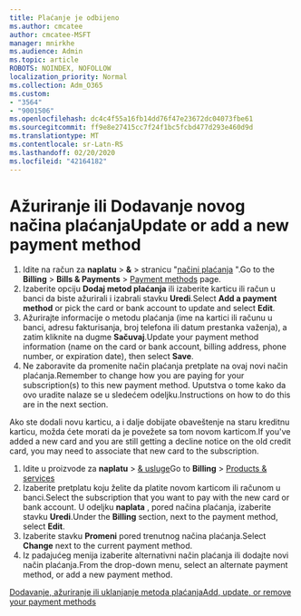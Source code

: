 ```yaml
---
title: Plaćanje je odbijeno
ms.author: cmcatee
author: cmcatee-MSFT
manager: mnirkhe
ms.audience: Admin
ms.topic: article
ROBOTS: NOINDEX, NOFOLLOW
localization_priority: Normal
ms.collection: Adm_O365
ms.custom:
- "3564"
- "9001506"
ms.openlocfilehash: dc4c4f55a16fb14dd76f47e23672dc04073fbe61
ms.sourcegitcommit: ff9e8e27415cc7f24f1bc5fcbd477d293e460d9d
ms.translationtype: MT
ms.contentlocale: sr-Latn-RS
ms.lasthandoff: 02/20/2020
ms.locfileid: "42164182"
---
```

# <a name="update-or-add-a-new-payment-method"></a><span data-ttu-id="b0fb9-102">Ažuriranje ili Dodavanje novog načina plaćanja</span><span class="sxs-lookup"><span data-stu-id="b0fb9-102">Update or add a new payment method</span></span>

1. <span data-ttu-id="b0fb9-103">Idite na račun za **naplatu** > **&** > stranicu "<a href="https://go.microsoft.com/fwlink/p/?linkid=2018806" target="_blank">načini plaćanja</a> ".</span><span class="sxs-lookup"><span data-stu-id="b0fb9-103">Go to the **Billing** > **Bills & Payments** > <a href="https://go.microsoft.com/fwlink/p/?linkid=2018806" target="_blank">Payment methods</a> page.</span></span>
2. <span data-ttu-id="b0fb9-104">Izaberite opciju **Dodaj metod plaćanja** ili izaberite karticu ili račun u banci da biste ažurirali i izabrali stavku **Uredi**.</span><span class="sxs-lookup"><span data-stu-id="b0fb9-104">Select **Add a payment method** or pick the card or bank account to update and select **Edit**.</span></span>
3. <span data-ttu-id="b0fb9-105">Ažurirajte informacije o metodu plaćanja (ime na kartici ili računu u banci, adresu fakturisanja, broj telefona ili datum prestanka važenja), a zatim kliknite na dugme **Sačuvaj**.</span><span class="sxs-lookup"><span data-stu-id="b0fb9-105">Update your payment method information (name on the card or bank account, billing address, phone number, or expiration date), then select **Save**.</span></span>
4. <span data-ttu-id="b0fb9-106">Ne zaboravite da promenite način plaćanja pretplate na ovaj novi način plaćanja.</span><span class="sxs-lookup"><span data-stu-id="b0fb9-106">Remember to change how you are paying for your subscription(s) to this new payment method.</span></span> <span data-ttu-id="b0fb9-107">Uputstva o tome kako da ovo uradite nalaze se u sledećem odeljku.</span><span class="sxs-lookup"><span data-stu-id="b0fb9-107">Instructions on how to do this are in the next section.</span></span>

<span data-ttu-id="b0fb9-108">Ako ste dodali novu karticu, a i dalje dobijate obaveštenje na staru kreditnu karticu, možda ćete morati da je povežete sa tom novom karticom.</span><span class="sxs-lookup"><span data-stu-id="b0fb9-108">If you've added a new card and you are still getting a decline notice on the old credit card, you may need to associate that new card to the subscription.</span></span>

1. <span data-ttu-id="b0fb9-109">Idite u proizvode za **naplatu** > <a href="https://go.microsoft.com/fwlink/p/?linkid=842054" target="_blank">& usluge</a></span><span class="sxs-lookup"><span data-stu-id="b0fb9-109">Go to **Billing** > <a href="https://go.microsoft.com/fwlink/p/?linkid=842054" target="_blank">Products & services</a></span></span>
2. <span data-ttu-id="b0fb9-110">Izaberite pretplatu koju želite da platite novom karticom ili računom u banci.</span><span class="sxs-lookup"><span data-stu-id="b0fb9-110">Select the subscription that you want to pay with the new card or bank account.</span></span> <span data-ttu-id="b0fb9-111">U odeljku **naplata** , pored načina plaćanja, izaberite stavku **Uredi**.</span><span class="sxs-lookup"><span data-stu-id="b0fb9-111">Under the **Billing** section, next to the payment method, select **Edit**.</span></span>
3. <span data-ttu-id="b0fb9-112">Izaberite stavku **Promeni** pored trenutnog načina plaćanja.</span><span class="sxs-lookup"><span data-stu-id="b0fb9-112">Select **Change** next to the current payment method.</span></span>
4. <span data-ttu-id="b0fb9-113">Iz padajućeg menija izaberite alternativni način plaćanja ili dodajte novi način plaćanja.</span><span class="sxs-lookup"><span data-stu-id="b0fb9-113">From the drop-down menu, select an alternate payment method, or add a new payment method.</span></span>

[<span data-ttu-id="b0fb9-114">Dodavanje, ažuriranje ili uklanjanje metoda plaćanja</span><span class="sxs-lookup"><span data-stu-id="b0fb9-114">Add, update, or remove your payment methods</span></span>](https://go.microsoft.com/fwlink/?linkid=2118133)